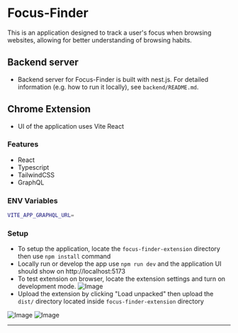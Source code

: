 # Focus-Finder
This is an application designed to track a user's focus when browsing websites, allowing for better understanding of browsing habits.

## Backend server
- Backend server for Focus-Finder is built with nest.js. For detailed information (e.g. how to run it locally), see `backend/README.md`.

## Chrome Extension
- UI of the application uses Vite React

### Features
- React
- Typescript 
- TailwindCSS
- GraphQL

### ENV Variables
``` bash
VITE_APP_GRAPHQL_URL=
``` 
### Setup
- To setup the application, locate the `focus-finder-extension` directory then use `npm install` command
- Locally run or develop the app use `npm run dev` and the application UI should show on http://localhost:5173
- To test extension on browser, locate the extension settings and turn on development mode.
![Image](https://uploads.linear.app/63e73cf7-d0b3-4cf8-8368-c4f61cd3ed33/05d9785e-29f0-4fbf-a695-4946091116ac/cbb699f6-87ee-4894-8591-d293d05004aa)
- Upload the extension by clicking "Load unpacked" then upload the `dist/` directory located inside `focus-finder-extension` directory

![Image](https://uploads.linear.app/63e73cf7-d0b3-4cf8-8368-c4f61cd3ed33/9eb59e1c-3d8c-4154-b60f-2a9e77f747df/99f23ed7-f811-47a2-87f2-b46e59f44c5a)
![Image](https://uploads.linear.app/63e73cf7-d0b3-4cf8-8368-c4f61cd3ed33/f573d75e-57b4-4939-be5f-169aa0e7afe5/0c010f83-c52b-4448-8c12-9089ca275bc7)

---

